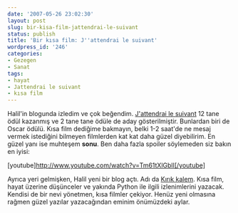 ```yaml
---
date: '2007-05-26 23:02:30'
layout: post
slug: bir-kisa-film-jattendrai-le-suivant
status: publish
title: 'Bir kısa film: J''attendrai le suivant'
wordpress_id: '246'
categories:
- Gezegen
- Sanat
tags:
- hayat
- Jattendrai le suivant
- kısa film
---
```


Halil'in blogunda izledim ve çok beğendim. [J'attendrai le suivant](http://www.imdb.com/title/tt0325638/) 12 tane ödül kazanmış ve 2 tane tane ödüle de aday gösterilmiştir. Bunlardan biri de Oscar ödülü. Kısa film dediğime bakmayın, belki 1-2 saat'de ne mesaj vermek istediğini bilmeyen filmlerden kat kat daha güzel diyebilirim. En güzel yanı ise muhteşem **sonu**. Ben daha fazla spoiler söylemeden siz bakın en iyisi:


[youtube]http://www.youtube.com/watch?v=Tm61tXlGblI[/youtube]


Ayrıca yeri gelmişken, Halil yeni bir blog açtı. Adı da [Kırık kalem](http://kirikkalem.blogspot.com/). Kısa film, hayat üzerine düşünceler ve yakında Python ile ilgili izlenimlerini yazacak. Kendisi de bir nevi yönetmen, kısa filmler çekiyor. Henüz yeni olmasına rağmen güzel yazılar yazacağından eminim önümüzdeki aylar. 


